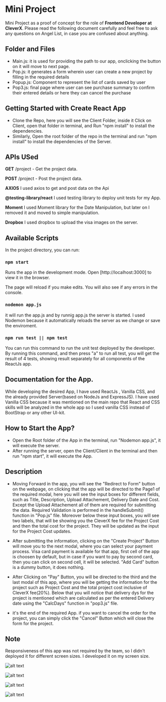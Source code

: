 # Mini Project

Mini Project as a proof of concept for the role of **Frontend Developer at CleverX**. Please read the following document carefully and feel free to ask any questions on Angel List, in case you are confused about anything.

## Folder and Files

- Main.js: it is used for providing the path to our app, onclicking the button on it will move to next page.
- Pop.js: it generates a form wherein user can create a new project by filling in the required details
- Popup.js: Component to represent the list of cards saved by user
- Pop3.js: final page where user can see purchase summary to confirm their entered details or here they can cancel the purchase

## Getting Started with Create React App

- Clone the Repo, here you will see the Client Folder, inside it Click on Client, open that folder in terminal, and Run "npm install" to install the dependencies.
- Similarly, Open the root folder of the repo in the terminal and run "npm install" to install the dependencies of the Server.

## APIs USed

**GET** /project - Get the project data.

**POST** /project - Post the project data.

**AXIOS** I used axios to get and post data on the Api

**@testing-library/react** I used testing library to deploy unit tests for my App.

**Moment** I used Moment library for the Date Manipulation, but later on I removed it and moved to simple manipulation.

**Dropbox** I used dropbox to upload the visa images on the server.

## Available Scripts

In the project directory, you can run:

### `npm start`

Runs the app in the development mode.
Open [http://localhost:3000] to view it in the browser.

The page will reload if you make edits.
You will also see if any errors in the console.

### `nodemon app.js`

it will run the app.js and by runnig app.js the server is started. I used Nodemon because it automatically reloads the server as we change or save the enviroment.

### `npm run test || npm test`

You can run this command to run the unit test deployed by the developer. By running this command, and then press "a" to run all test, you will get the result of 4 tests, showing result separately for all components of the ReactJs app.

## Documentation for the App.

While developing the desired App, I have used ReactJs , Vanilla CSS, and the already provided Server(based on NodeJs and ExpressJS). I have used Vanilla CSS because it was mentioned on the main repo that React and CSS skills will be analyzed in the whole app so I used vanilla CSS instead of BootStrap or any other UI-kit.

## How to Start the App?

- Open the Root folder of the App in the terminal, run "Nodemon app.js", it will execute the server.
- After running the server, open the Client/Client in the terminal and then run "npm start", it will execute the App.

## Description

- Moving Forward in the app, you will see the "Redirect to Form" button on the webpage, on clicking that the app will be directed to the Page1 of the required modal, here you will see the input boxes for different fields, such as Title, Description, Upload Attachement, Delivery Date and Cost. Except the Upload Attachement all of them are required for submitting the data. Required Validation is performed in the handleSubmit() function in "Pop.js" file. Moreover below these input boxes, you will see two labels, that will be showing you the CleverX fee for the Project Cost and then the total cost for the project. They will be updated as the input for the Project Cost updates.

- After submitting the information, clicking on the "Create Project" Button will move you to the next modal, where you can select your payment process. Visa card payment is available for that app, first cell of the app is choosen by default, but in case if you want to pay by second card, then you can click on second cell, it will be selected. "Add Card" button is a dummy button, it does nothing.

- After Clicking on "Pay" Button, you will be directed to the third and the last modal of this app, where you will be getting the information for the project such as Project Cost and the total project cost inclusive of CleverX fee(20%).
  Below that you will notice that delivery dys for the project is mentioned which are calculated as per the entered Delivery date using the "CalcDays" function in "pop3.js" file.

- it's the end of the required App. if you want to cancel the order for the project, you can simply click the "Cancel" Button which will close the form for the project.

## Note

Responsiveness of this app was not required by the team, so I didn't deployed it for different screen sizes. I developed it on my screen size.

![alt text](https://www.dropbox.com/s/tpm9yeh4v54rm3n/main.png?raw=1)

![alt text](https://www.dropbox.com/s/brzmcqf99unrhxb/page1.png?raw=1)

![alt text](https://www.dropbox.com/s/931wuuexzy5otw7/page2.png?raw=1)

![alt text](https://www.dropbox.com/s/neqrcryj716uxhr/page3.png?raw=1)
